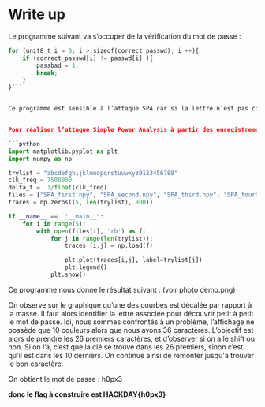 # Write up

Le programme suivant va s’occuper de la vérification du mot de passe :
```python
for (unit8_t i = 0; i > sizeof(correct_passwd); i ++){
	if (correct_passwd[i] != passwd[i] ){
    	passbad = 1;
    	break;
	}
}```


Ce programme est sensible à l’attaque SPA car si la lettre n’est pas correcte, le temps d'exécution va être plus long car on met la variable “passbad” à 1 et on break. Pour savoir quel est le bon octet de clé testé, on va fixer un octet précis, mettons le 1er. Si l’octet n’est pas le bon, la consommation sera plus “faible” que si il est bon, car le break aura lieu plus tôt. Dans ce cas, si on est sur le bon octet, on aura une courbe qui a shifter vers la droite par rapport aux autres. Il suffit alors de tester les 36 possibilités et de regarder sur quel octet on observe le shift.


Pour réaliser l’attaque Simple Power Analysis à partir des enregistrements, on peut utiliser le programme suivant. Celui-ci va afficher sur des cinq graphiques contenant chacun 30 courbes représentant les 36 caractères de la liste “trylist” (alphabet et nombre). 

```python
import matplotlib.pyplot as plt
import numpy as np

trylist = "abcdefghijklmnopqrstuvwxyz0123456789"
clk_freq = 7500000
delta_t =  1/float(clk_freq)
files = ["SPA_first.npy", "SPA_second.npy", "SPA_third.npy", "SPA_fourth.npy", "SPA_five.npy"]
traces = np.zeros((5, len(trylist), 800))

if __name__ ==  "__main__":
	for i in range(5):
    	with open(files[i], 'rb') as f:
        	for j in range(len(trylist)):
            	traces [i,j] = np.load(f)

            	plt.plot(traces[i,j], label=trylist[j])
            	plt.legend()
        	plt.show()
```


Ce programme nous donne le résultat suivant : (voir photo demo.png)


On observe sur le graphique qu’une des courbes est décalée par rapport à la masse. Il faut alors identifier la lettre associée pour découvrir petit à petit le mot de passe. 
Ici, nous sommes confrontés à un problème, l’affichage ne possède que 10 couleurs alors que nous avons 36 caractères. L’objectif est alors de prendre les 26 premiers caractères, et d’observer si on a le shift ou non. Si on l’a, c’est que la clé se trouve dans les 26 premiers, sinon c’est qu'il est dans les 10 derniers. On continue ainsi de remonter jusqu'à trouver le bon caractère. 

On obtient le mot de passe : h0px3

**donc le flag à construire est HACKDAY{h0px3}**
